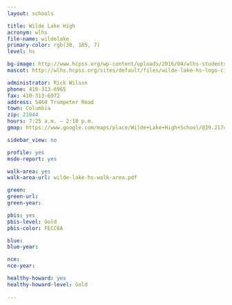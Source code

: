 ```yaml
---
layout: schools

title: Wilde Lake High
acronym: wlhs
file-name: wildelake
primary-color: rgb(30, 105, 7)
level: hs

bg-image: http://www.hcpss.org/wp-content/uploads/2016/04/wlhs-students-sporting-event.jpg
mascot: http://wlhs.hcpss.org/sites/default/files/wilde-lake-hs-logo-circle_1.png

administrator: Rick Wilson
phone: 410-313-6965
fax: 410-313-6972
address: 5460 Trumpeter Road
town: Columbia
zip: 21044
hours: 7:25 a.m. – 2:10 p.m.
gmap: https://www.google.com/maps/place/Wilde+Lake+High+School/@39.217406,-76.8749507,17z/data=!3m1!4b1!4m2!3m1!1s0x89b7df757bcba0b7:0xd77b0106b0776d1?hl=en

sidebar_view: no

profile: yes
msde-report: yes

walk-area: yes
walk-area-url: wilde-lake-hs-walk-area.pdf

green:
green-url:
green-year:

pbis: yes
pbis-level: Gold
pbis-color: FECC6A

blue:
blue-year:

nce:
nce-year:

healthy-howard: yes
healthy-howard-level: Gold
 
---
```

